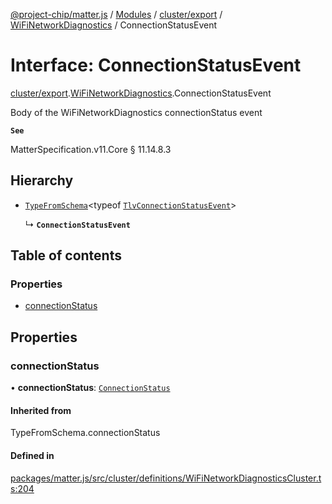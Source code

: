 [@project-chip/matter.js](../README.md) / [Modules](../modules.md) / [cluster/export](../modules/cluster_export.md) / [WiFiNetworkDiagnostics](../modules/cluster_export.WiFiNetworkDiagnostics.md) / ConnectionStatusEvent

# Interface: ConnectionStatusEvent

[cluster/export](../modules/cluster_export.md).[WiFiNetworkDiagnostics](../modules/cluster_export.WiFiNetworkDiagnostics.md).ConnectionStatusEvent

Body of the WiFiNetworkDiagnostics connectionStatus event

**`See`**

MatterSpecification.v11.Core § 11.14.8.3

## Hierarchy

- [`TypeFromSchema`](../modules/tlv_export.md#typefromschema)\<typeof [`TlvConnectionStatusEvent`](../modules/cluster_export.WiFiNetworkDiagnostics.md#tlvconnectionstatusevent)\>

  ↳ **`ConnectionStatusEvent`**

## Table of contents

### Properties

- [connectionStatus](cluster_export.WiFiNetworkDiagnostics.ConnectionStatusEvent.md#connectionstatus)

## Properties

### connectionStatus

• **connectionStatus**: [`ConnectionStatus`](../enums/cluster_export.WiFiNetworkDiagnostics.ConnectionStatus.md)

#### Inherited from

TypeFromSchema.connectionStatus

#### Defined in

[packages/matter.js/src/cluster/definitions/WiFiNetworkDiagnosticsCluster.ts:204](https://github.com/project-chip/matter.js/blob/c0d55745d5279e16fdfaa7d2c564daa31e19c627/packages/matter.js/src/cluster/definitions/WiFiNetworkDiagnosticsCluster.ts#L204)

